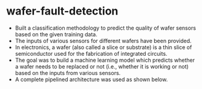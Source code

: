 # wafer-fault-detection
* Built a classification methodology to predict the quality of wafer sensors based on the given training data.
* The inputs of various sensors for different wafers have been provided. 
* In electronics, a wafer (also called a slice or substrate) is a thin slice of semiconductor used for the fabrication of integrated circuits.
* The goal was to build a machine learning model which predicts whether a wafer needs to be replaced or not (i.e., whether it is working or not) based on the inputs from various sensors.
* A complete pipelined architecture was used as shown below.
